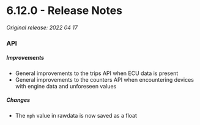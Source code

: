 # 6.12.0 - Release Notes
*Original release: 2022 04 17*

### API

##### Improvements

* General improvements to the trips API when ECU data is present
* General improvements to the counters API when encountering devices with engine data and unforeseen values

##### Changes

* The `mph` value in rawdata is now saved as a float